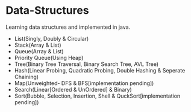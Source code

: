 # Data-Structures
Learning data structures and implemented in java.
- List(Singly, Doubly & Circular)
- Stack(Array & List)
- Queue(Array & List)
- Priority Queue(Using Heap)
- Tree(Binary Tree Traversal, Binary Search Tree, AVL Tree)
- Hash(Linear Probing, Quadratic Probing, Double Hashing & Seperate Chaining)
- Map(Unweighted- DFS & BFS[implementation pending])
- Search(Linear[Ordered & UnOrdered] & Binary)
- Sort(Bubble, Selection, Insertion, Shell & QuckSort[implementation pending])
